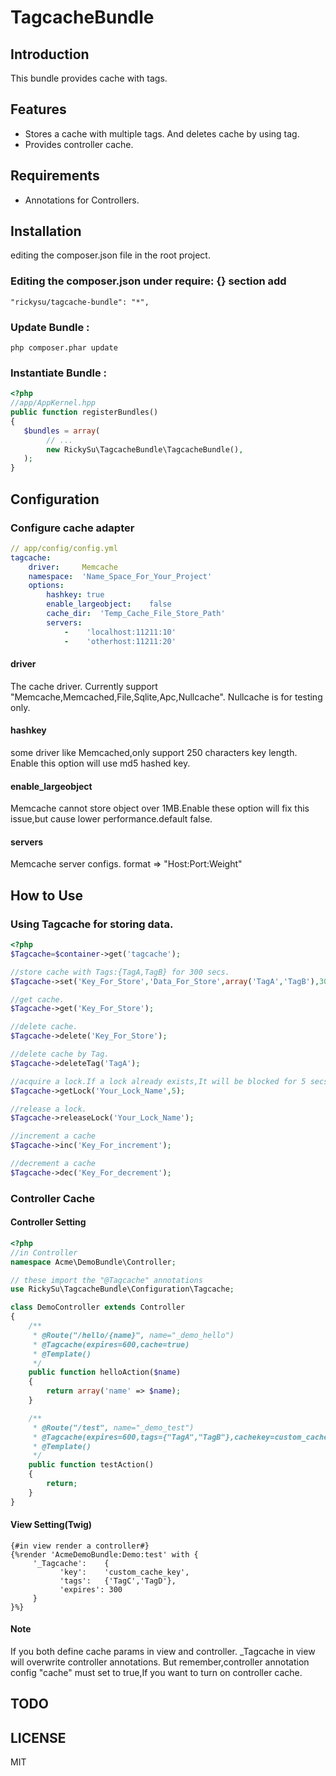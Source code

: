 TagcacheBundle
==============

Introduction
------------

This bundle provides cache with tags.

Features
------------

* Stores a cache with multiple tags. And deletes cache by using tag.
* Provides controller cache.

Requirements
------------

* Annotations for Controllers.

Installation
------------

editing the composer.json file in the root project.

### Editing the composer.json under require: {} section add

```
"rickysu/tagcache-bundle": "*",
```
### Update Bundle :

```
php composer.phar update
```

### Instantiate Bundle :

```php
<?php
//app/AppKernel.hpp
public function registerBundles()
{
   $bundles = array(
        // ...
        new RickySu\TagcacheBundle\TagcacheBundle(),
   );
}
```

Configuration
-------------

### Configure cache adapter

```yml
// app/config/config.yml
tagcache:
    driver:     Memcache
    namespace:  'Name_Space_For_Your_Project'
    options:
        hashkey: true
        enable_largeobject:    false
        cache_dir:  'Temp_Cache_File_Store_Path'
        servers:
            -    'localhost:11211:10'
            -    'otherhost:11211:20'
```

#### driver

The cache driver. Currently support "Memcache,Memcached,File,Sqlite,Apc,Nullcache". Nullcache is for testing only.

#### hashkey

some driver like Memcached,only support 250 characters key length. Enable this option will use md5 hashed key.

#### enable_largeobject

Memcache cannot store object over 1MB.Enable these option will fix this issue,but cause lower performance.default false.

#### servers

Memcache server configs. format => "Host:Port:Weight"


How to Use
----------

### Using Tagcache for storing data.

```php
<?php
$Tagcache=$container->get('tagcache');

//store cache with Tags:{TagA,TagB} for 300 secs.
$Tagcache->set('Key_For_Store','Data_For_Store',array('TagA','TagB'),300);

//get cache.
$Tagcache->get('Key_For_Store');

//delete cache.
$Tagcache->delete('Key_For_Store');

//delete cache by Tag.
$Tagcache->deleteTag('TagA');

//acquire a lock.If a lock already exists,It will be blocked for 5 secs.
$Tagcache->getLock('Your_Lock_Name',5);

//release a lock.
$Tagcache->releaseLock('Your_Lock_Name');

//increment a cache
$Tagcache->inc('Key_For_increment');

//decrement a cache
$Tagcache->dec('Key_For_decrement');


```

### Controller Cache

#### Controller Setting
```php
<?php
//in Controller
namespace Acme\DemoBundle\Controller;

// these import the "@Tagcache" annotations
use RickySu\TagcacheBundle\Configuration\Tagcache;

class DemoController extends Controller
{
    /**
     * @Route("/hello/{name}", name="_demo_hello")
     * @Tagcache(expires=600,cache=true)
     * @Template()
     */
    public function helloAction($name)
    {
        return array('name' => $name);
    }

    /**
     * @Route("/test", name="_demo_test")
     * @Tagcache(expires=600,tags={"TagA","TagB"},cachekey=custom_cache_key,cache=true)
     * @Template()
     */
    public function testAction()
    {
        return;
    }
}
```

#### View Setting(Twig)

```html+jinja
{#in view render a controller#}
{%render 'AcmeDemoBundle:Demo:test' with {
     '_Tagcache':    {
           'key':    'custom_cache_key',
           'tags':   {'TagC','TagD'},
           'expires': 300
     }
}%}
```

#### Note

If you both define cache params in view and controller. _Tagcache in view will overwrite controller annotations.
But remember,controller annotation config "cache" must set to true,If you want to turn on controller cache.

TODO
----


LICENSE
-------

MIT